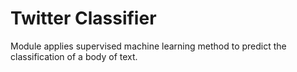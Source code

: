 # Twitter Classifier

Module applies supervised machine learning method to predict the classification of a body of text.
